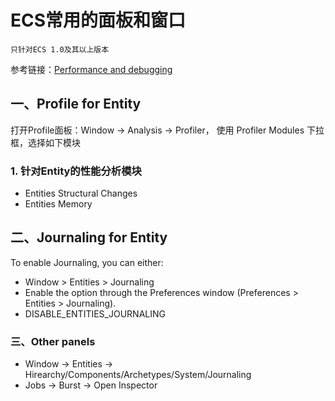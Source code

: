 # ECS常用的面板和窗口

`只针对ECS 1.0及其以上版本`

参考链接：[Performance and debugging](https://docs.unity3d.com/Packages/com.unity.entities@1.0/manual/performance-debugging.html)

## 一、Profile for Entity

打开Profile面板：Window -> Analysis -> Profiler，
使用 Profiler Modules 下拉框，选择如下模块

### 1. 针对Entity的性能分析模块
* Entities Structural Changes
* Entities Memory

## 二、Journaling for Entity

To enable Journaling, you can either:

* Window > Entities > Journaling
* Enable the option through the Preferences window (Preferences > Entities > Journaling).
* DISABLE_ENTITIES_JOURNALING

### 三、Other panels

* Window -> Entities -> Hirearchy/Components/Archetypes/System/Journaling
* Jobs -> Burst -> Open Inspector